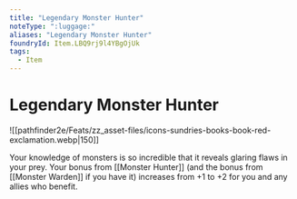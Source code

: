 ```yaml
---
title: "Legendary Monster Hunter"
noteType: ":luggage:"
aliases: "Legendary Monster Hunter"
foundryId: Item.LBQ9rj9l4YBgOjUk
tags:
  - Item
---
```


# Legendary Monster Hunter
![[pathfinder2e/Feats/zz_asset-files/icons-sundries-books-book-red-exclamation.webp|150]]

Your knowledge of monsters is so incredible that it reveals glaring flaws in your prey. Your bonus from [[Monster Hunter]] (and the bonus from [[Monster Warden]] if you have it) increases from +1 to +2 for you and any allies who benefit.


